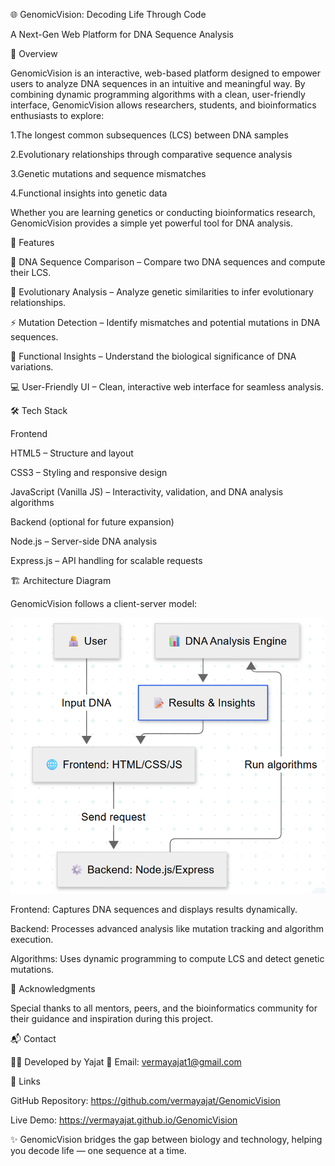 🌐 GenomicVision: Decoding Life Through Code

A Next-Gen Web Platform for DNA Sequence Analysis

📖 Overview

GenomicVision is an interactive, web-based platform designed to empower users to analyze DNA sequences in an intuitive and meaningful way. By combining dynamic programming algorithms with a clean, user-friendly interface, GenomicVision allows researchers, students, and bioinformatics enthusiasts to explore:

1.The longest common subsequences (LCS) between DNA samples

2.Evolutionary relationships through comparative sequence analysis

3.Genetic mutations and sequence mismatches

4.Functional insights into genetic data

Whether you are learning genetics or conducting bioinformatics research, GenomicVision provides a simple yet powerful tool for DNA analysis.

🚀 Features

🧬 DNA Sequence Comparison – Compare two DNA sequences and compute their LCS.

🌱 Evolutionary Analysis – Analyze genetic similarities to infer evolutionary relationships.

⚡ Mutation Detection – Identify mismatches and potential mutations in DNA sequences.

🔎 Functional Insights – Understand the biological significance of DNA variations.

💻 User-Friendly UI – Clean, interactive web interface for seamless analysis.

🛠️ Tech Stack

Frontend

<l>HTML5 – Structure and layout</l>

CSS3 – Styling and responsive design

JavaScript (Vanilla JS) – Interactivity, validation, and DNA analysis algorithms

Backend (optional for future expansion)

Node.js – Server-side DNA analysis

Express.js – API handling for scalable requests

🏗️ Architecture Diagram

GenomicVision follows a client-server model:

![Achitecture Diagram](image.png)


Frontend: Captures DNA sequences and displays results dynamically.

Backend: Processes advanced analysis like mutation tracking and algorithm execution.

Algorithms: Uses dynamic programming to compute LCS and detect genetic mutations.

🙌 Acknowledgments

Special thanks to all mentors, peers, and the bioinformatics community for their guidance and inspiration during this project.

📬 Contact

👨‍💻 Developed by Yajat
📧 Email: vermayajat1@gmail.com

🔗 Links

GitHub Repository: https://github.com/vermayajat/GenomicVision

Live Demo: https://vermayajat.github.io/GenomicVision

✨ GenomicVision bridges the gap between biology and technology, helping you decode life — one sequence at a time.
